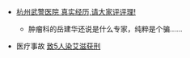 * [杭州武警医院 真实经历,请大家评评理!](http://bbs.tianya.cn/m/post-free-729997-1.shtml)
  * 肿瘤科的岳建华还说是什么专家，纯粹是个骗……

* 医疗事故 [致5人染艾滋获刑](http://henan.china.com.cn/life/2018/0612/5823525.shtml)
